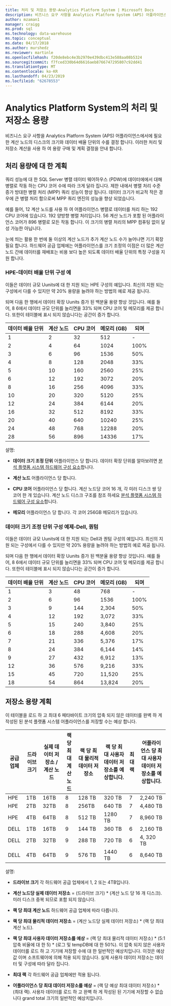 ```yaml
---
title: 처리 및 저장소 용량-Analytics Platform System | Microsoft Docs
description: 비즈니스 요구 사항을 Analytics Platform System (APS) 어플라이언스에서에 필요한 계산 노드의 디스크의 크기와 데이터 배율 단위의 수를 결정 합니다.
author: mzaman1
manager: craigg
ms.prod: sql
ms.technology: data-warehouse
ms.topic: conceptual
ms.date: 04/17/2018
ms.author: murshedz
ms.reviewer: martinle
ms.openlocfilehash: f20de8ebc4e3b2970e439dbc413e588aa08b5324
ms.sourcegitcommit: f7fced330b64d6616aeb8766747295807c92dd41
ms.translationtype: MT
ms.contentlocale: ko-KR
ms.lasthandoff: 04/23/2019
ms.locfileid: "62678553"
---
```

# <a name="processing-and-storage-capacity-in-analytics-platform-system"></a>Analytics Platform System의 처리 및 저장소 용량
비즈니스 요구 사항을 Analytics Platform System (APS) 어플라이언스에서에 필요한 계산 노드의 디스크의 크기와 데이터 배율 단위의 수를 결정 합니다. 이러한 처리 및 저장소 계산을 사용 하 여 용량 구매 및 계획 결정을 안내 합니다.  
  
  
## <a name="section1"></a>처리 용량에 대 한 계획  
쿼리 성능에 대 한 SQL Server 병렬 데이터 웨어하우스 (PDW)에 데이터에에서 대해 병렬로 작동 하는 CPU 코어 수에 따라 크게 달라 집니다. 제한 내에서 병렬 처리 수준 증가 방대한 병렬 처리 (MPP) 쿼리 성능이 향상 됩니다. 데이터 크기가 비교적 작은 경우에 큰 병렬 처리 함으로써 MPP 쿼리 엔진의 성능을 향상 되었습니다.  
  
예를 들어, 12 계산 노드를 사용 하 여 어플라이언스 병렬로 데이터를 처리 하는 192 CPU 코어에 있습니다. 192 양방향 병렬 처리입니다. 56 계산 노드가 포함 된 어플라이언스 코어가 896 병렬로 모든 작동 합니다. 이 크기의 병렬 처리의 MPP 컴퓨팅 없이 달성 가능한 아닙니다.  
  
눈에 띄는 활용 한 번에 둘 이상의 계산 노드가 추가 계산 노드 수가 늘어나면 기기 확장 필요 합니다. 하드웨어 공급 업체에는 어플라이언스를 크기 조정의 이점은 더 많은 계산 노드 간에 데이터를 재배포는 비용 보다 높은 되도록 데이터 배율 단위의 특정 구성을 지원 합니다.  
  
### <a name="data-scale-unit-configuration-examples---hpe"></a>HPE-데이터 배율 단위 구성 예  
이들은 데이터 규모 Uunits에 대 한 지원 되는 HPE 구성의 예입니다. 최신의 지원 되는 구성에서 다를 수 있지만 약 20% 용량을 늘려야 하는 방법의 예로 제공 됩니다.  
  
되며 다음 한 행에서 데이터 확장 Uunits 증가 된 백분율 용량 향상 것입니다. 예를 들어, 8 6에서 데이터 규모 단위를 늘리면을 33% 되며 CPU 코어 및 메모리를 제공 합니다.  또한이 테이블에 표시 되지 않습니다는 공간이 증가 합니다.  
  
|데이터 배율 단위|계산 노드|CPU 코어|메모리 (GB)|되며|  
|--------------------|-----------------|-------------|-----------------|----------|  
|1|2|32|512|-|  
|2|4|64|1024|100%|  
|3|6|96|1536|50%|  
|4|8|128|2048|33%|  
|5|10|160|2560|25%|  
|6|12|192|3072|20%|  
|8|16|256|4096|33%|  
|10|20|320|5120|25%|  
|12|24|384|6144|20%|  
|16|32|512|8192|33%|  
|20|40|640|10240|25%|  
|24|48|768|12288|20%|  
|28|56|896|14336|17%|  
  
설명:  
  
-   **데이터 크기 조정 단위** 어플라이언스 당 합니다. 데이터 확장 단위를 알아보려면 [분석 플랫폼 시스템 하드웨어 구성 요소](hardware-components.md)합니다.  
  
-   **계산 노드** 어플라이언스 당 합니다.  
  
-   **CPU 코어** 어플라이언스 당 합니다. 계산 노드당 코어 16 개, 각 미러 디스크 쌍 당 코어 한 개 있습니다. 계산 노드 디스크 구조를 참조 하세요 [분석 플랫폼 시스템 하드웨어 구성 요소](hardware-components.md)합니다.  
  
-   **메모리** 어플라이언스 당 합니다. 각 코어 256GB 메모리가 있습니다.  
  
### <a name="data-scale-unit-configuration-examples---dell-quanta"></a>데이터 크기 조정 단위 구성 예제-Dell, 퀀텀  
이들은 데이터 규모 Uunits에 대 한 지원 되는 Dell과 퀀텀 구성의 예입니다. 최신의 지원 되는 구성에서 다를 수 있지만 약 20% 용량을 늘려야 하는 방법의 예로 제공 됩니다.  
  
되며 다음 한 행에서 데이터 확장 Uunits 증가 된 백분율 용량 향상 것입니다. 예를 들어, 8 6에서 데이터 규모 단위를 늘리면을 33% 되며 CPU 코어 및 메모리를 제공 합니다. 또한이 테이블에 표시 되지 않습니다는 공간이 증가 합니다.  
  
|데이터 배율 단위|계산 노드|CPU 코어|메모리 (GB)|되며|  
|--------------------|-----------------|-------------|-----------------|----------|  
|1|3|48|768|-|  
|2|6|96|1536|100%|  
|3|9|144|2,304|50%|  
|4|12|192|3,072|33%|  
|5|15|240|3,840|25%|  
|6|18|288|4,608|20%|  
|7|21|336|5,376|17%|  
|8|24|384|6,144|14%|  
|9|27|432|6,912|13%|  
|12|36|576|9,216|33%|  
|15|45|720|11,520|25%|  
|18|54|864|13,824|20%|  
  
## <a name="section2"></a>저장소 용량 계획  
이 테이블을 로드 하 고 최대 6 페타바이트 크기의 압축 되지 않은 데이터를 완벽 하 게 작성된 된 분석 플랫폼 시스템 어플라이언스를 저장할 수는 예상 합니다. 
  
|공급 업체|드라이브 크기|실제 데이터 저장소 / 계산 노드|랙 당 최대 계산 노드|랙 당 최대 물리적 데이터 저장소|랙 당 최대 사용자 데이터 저장소를 예상합니다.|최대 랙|어플라이언스 당 최대 사용자 데이터 저장소를 예상합니다.|  
|----------|--------------|------------------------------------------|----------------------------------|------------------------------------------|------------------------------------------------|-----------------|-----------------------------------------------------|  
|HPE|1TB|16TB|8|128 TB|320 TB|7|2,240 TB|  
|HPE|2TB|32TB|8|256TB|640 TB|7|4,480 TB|  
|HPE|4TB|64TB|8|512 TB|1280 TB|7|8,960 TB|  
|DELL|1TB|16TB|9|144 TB|360 TB|6|2,160 TB|  
|DELL|2TB|32TB|9|288 TB|720 TB|6|4, 320 TB|  
|DELL|4TB|64TB|9|576 TB|1440 TB|6|8,640 TB|   
  
설명:  
  
-   **드라이브 크기** 각 하드웨어 공급 업체에서 1, 2 또는 4TB입니다.  
  
-   **계산 노드당 실제 데이터 저장소** = (드라이브 크기) * (계산 노드 당 16 개 디스크). 미러 디스크 중복 되므로 포함 되지 않습니다.  
  
-   **랙 당 최대 계산 노드** 하드웨어 공급 업체에 따라 다릅니다.  
  
-   **랙 당 최대 물리적 데이터 저장소** = (계산 노드당 실제 데이터 저장소) * (랙 당 최대 계산 노드).  
  
-   **랙 당 최대 사용자 데이터 저장소를 예상** = (랙 당 최대 물리적 데이터 저장소) * (5:1 압축 비율에 대 한 5) \* (로그 및 tempDB에 대 한 50%). 이 압축 되지 않은 사용자 데이터를 로드 하 고 기기에 저장할 수에 대 한 일반적인 예상치입니다. 이것은 예상 값 이며 소프트웨어에 의해 적용 되지 않습니다. 실제 사용자 데이터 저장소는 데이터 및 구성에 따라 달라 집니다.  
  
-   **최대 랙** 각 하드웨어 공급 업체에만 적용 됩니다.  
  
-   **어플라이언스 당 최대 데이터 저장소를 예상** = (랙 당 예상 최대 데이터 저장소) * (최대 랙). 사용자 데이터를 로드 하 고 완벽 하 게 작성된 된 기기에 저장할 수 없습니다 grand total 크기의 일반적인 예상치입니다.  
  
